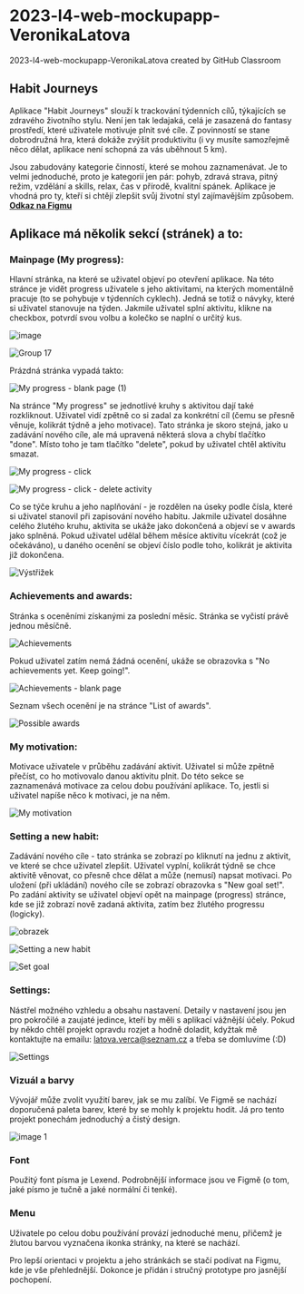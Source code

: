 # 2023-l4-web-mockupapp-VeronikaLatova
2023-l4-web-mockupapp-VeronikaLatova created by GitHub Classroom
## Habit Journeys
Aplikace "Habit Journeys" slouží k trackování týdenních cílů, týkajících se zdravého životního stylu. Není jen tak ledajaká, celá je zasazená do fantasy prostředí, které uživatele motivuje plnit své cíle. Z povinností se stane dobrodružná hra, která dokáže zvýšit produktivitu (i vy musíte samozřejmě něco dělat, aplikace není schopná za vás uběhnout 5 km).

Jsou zabudovány kategorie činností, které se mohou zaznamenávat. Je to velmi jednoduché, proto je kategorií jen pár: pohyb, zdravá strava, pitný režim, vzdělání a skills, relax, čas v přírodě, kvalitní spánek. Aplikace je vhodná pro ty, kteří si chtějí zlepšit svůj životní styl zajímavějším způsobem.
**[Odkaz na Figmu](https://www.figma.com/file/aKpfvcfIHLjfjn9RtpMse4/Habit-Journeys?type=design&node-id=0-1&mode=design&t=6LlAr8usJtDieCb0-0)**


## Aplikace má několik sekcí (stránek) a to:

### Mainpage (My progress): 
Hlavní stránka, na které se uživatel objeví po otevření aplikace. Na této stránce je vidět progress uživatele s jeho aktivitami, na kterých momentálně pracuje (to se pohybuje v týdenních cyklech). Jedná se totiž o návyky, které si uživatel stanovuje na týden. Jakmile uživatel splní aktivitu, klikne na checkbox, potvrdí svou volbu a kolečko se naplní o určitý kus.

![image](https://github.com/pslib-cz/2023-l4-web-mockupapp-VeronikaLatova/assets/107682367/e233b9ed-23a8-4aa0-a54c-a91edb7a3c14)

![Group 17](https://github.com/pslib-cz/2023-l4-web-mockupapp-VeronikaLatova/assets/107682367/ab89f8be-e3c4-4b03-b72a-d786a4880fa0)

Prázdná stránka vypadá takto:

![My progress - blank page (1)](https://github.com/pslib-cz/2023-l4-web-mockupapp-VeronikaLatova/assets/107682367/e8d2a570-d6e4-44ed-b29f-71d2f76e4fe6)


Na stránce "My progress" se jednotlivé kruhy s aktivitou dají také rozkliknout. Uživatel vidí zpětně co si zadal za konkrétní cíl (čemu se přesně věnuje, kolikrát týdně a jeho motivace). Tato stránka je skoro stejná, jako u zadávání nového cíle, ale má upravená některá slova a chybí tlačítko "done". Místo toho je tam tlačítko "delete", pokud by uživatel chtěl aktivitu smazat.

![My progress - click](https://github.com/pslib-cz/2023-l4-web-mockupapp-VeronikaLatova/assets/107682367/179beb72-1717-474e-8eab-3a6c1d9cff73)

![My progress - click - delete activity](https://github.com/pslib-cz/2023-l4-web-mockupapp-VeronikaLatova/assets/107682367/1a51c63e-af82-41be-9b25-0dfd17cbfd91)


Co se týče kruhu a jeho naplňování - je rozdělen na úseky podle čísla, které si uživatel stanovil při zapisování nového habitu. Jakmile uživatel dosáhne celého žlutého kruhu, aktivita se ukáže jako dokončená a objeví se v awards jako splněná. Pokud uživatel udělal během měsíce aktivitu vícekrát (což je očekáváno), u daného ocenění se objeví číslo podle toho, kolikrát je aktivita již dokončena.

![Výstřižek](https://github.com/pslib-cz/2023-l4-web-mockupapp-VeronikaLatova/assets/107682367/92384734-1e6c-4e0b-af9e-e0ee22c2a6a6)

### Achievements and awards:
Stránka s oceněními získanými za poslední měsíc. Stránka se vyčistí právě jednou měsíčně.

![Achievements](https://github.com/pslib-cz/2023-l4-web-mockupapp-VeronikaLatova/assets/107682367/18c40303-cfb3-45fa-82af-261059546437)

Pokud uživatel zatím nemá žádná ocenění, ukáže se obrazovka s "No achievements yet. Keep going!".

![Achievements - blank page](https://github.com/pslib-cz/2023-l4-web-mockupapp-VeronikaLatova/assets/107682367/e7983eec-9f41-4290-b500-23b2dc3dc619)

Seznam všech ocenění je na stránce "List of awards".

![Possible awards](https://github.com/pslib-cz/2023-l4-web-mockupapp-VeronikaLatova/assets/107682367/341b4204-7a06-41e3-a9d9-bba9aaca51b1)


### My motivation:
Motivace uživatele v průběhu zadávání aktivit. Uživatel si může zpětně přečíst, co ho motivovalo danou aktivitu plnit. Do této sekce se zaznamenává motivace za celou dobu používání aplikace. To, jestli si uživatel napíše něco k motivaci, je na něm.

![My motivation](https://github.com/pslib-cz/2023-l4-web-mockupapp-VeronikaLatova/assets/107682367/2e9b3ba3-47cc-4d7e-9113-171412edb9cb)


### Setting a new habit:
Zadávání nového cíle - tato stránka se zobrazí po kliknutí na jednu z aktivit, ve které se chce uživatel zlepšit. Uživatel vyplní, kolikrát týdně se chce aktivitě věnovat, co přesně chce dělat a může (nemusí) napsat motivaci. Po uložení (při ukládání) nového cíle se zobrazí obrazovka s "New goal set!". Po zadání aktivity se uživatel objeví opět na mainpage (progress) stránce, kde se již zobrazí nově zadaná aktivita, zatím bez žlutého progressu (logicky).

![obrazek](https://github.com/pslib-cz/2023-l4-web-mockupapp-VeronikaLatova/assets/107682367/00d1e804-dd55-4ccf-8926-84c0a16a6606)


![Setting a new habit](https://github.com/pslib-cz/2023-l4-web-mockupapp-VeronikaLatova/assets/107682367/b11cf5b2-7ff5-457c-b9ff-11649bb2bbff)


![Set goal](https://github.com/pslib-cz/2023-l4-web-mockupapp-VeronikaLatova/assets/107682367/2d109e90-546d-44a7-a84d-1965c4880403)


### Settings:
Nástřel možného vzhledu a obsahu nastavení. Detaily v nastavení jsou jen pro pokročilé a zaujaté jedince, kteří by měli s aplikací vážnější účely. Pokud by někdo chtěl projekt opravdu rozjet a hodně doladit, kdyžtak mě kontaktujte na emailu: latova.verca@seznam.cz a třeba se domluvíme (:D)

![Settings](https://github.com/pslib-cz/2023-l4-web-mockupapp-VeronikaLatova/assets/107682367/30a64dbc-a24b-4d11-915b-444f63ee6fdd)


### Vizuál a barvy
Vývojář může zvolit využití barev, jak se mu zalíbí. Ve Figmě se nachází doporučená paleta barev, které by se mohly k projektu hodit. Já pro tento projekt ponechám jednoduchý a čistý design.


![image 1](https://github.com/pslib-cz/2023-l4-web-mockupapp-VeronikaLatova/assets/107682367/a88e2cf4-eda6-4bf6-8400-6d5782c9bc81)

### Font
Použitý font písma je Lexend. Podrobnější informace jsou ve Figmě (o tom, jaké písmo je tučně a jaké normální či tenké).

### Menu
Uživatele po celou dobu používání provází jednoduché menu, přičemž je žlutou barvou vyznačena ikonka stránky, na které se nachází.

Pro lepší orientaci v projektu a jeho stránkách se stačí podívat na Figmu, kde je vše přehlednější. Dokonce je přidán i stručný prototype pro jasnější pochopení.
